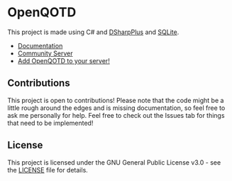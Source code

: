 # OpenQOTD

This project is made using C# and [DSharpPlus](https://dsharpplus.github.io/DSharpPlus/) and [SQLite](https://www.sqlite.org/index.html). 

- [Documentation](https://open-qotd.ascyt.com/documentation)
- [Community Server](https://open-qotd.ascyt.com/community)
- [Add OpenQOTD to your server!](https://open-qotd.ascyt.com/add)

## Contributions

This project is open to contributions! Please note that the code might be a little rough around the edges and is missing documentation, so feel free to ask me personally for help. 
Feel free to check out the Issues tab for things that need to be implemented!

## License

This project is licensed under the GNU General Public License v3.0 - see the [LICENSE](LICENSE) file for details.
